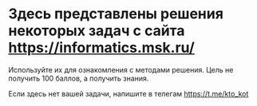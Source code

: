 # Здесь представлены решения некоторых задач с сайта https://informatics.msk.ru/
Используйте их для ознакомления с методами решения. Цель не получить 100 баллов, а получить знания.

Если здесь нет вашей задачи, напишите в телегам https://t.me/kto_kot
